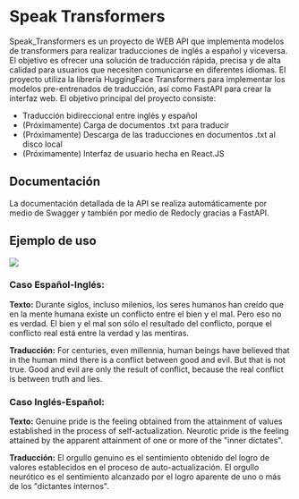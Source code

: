 # Speak Transformers

Speak_Transformers es un proyecto de WEB API que implementa modelos de transformers para realizar traducciones de inglés a español y viceversa. El objetivo es ofrecer una solución de traducción rápida, precisa y de alta calidad para usuarios que necesiten comunicarse en diferentes idiomas. El proyecto utiliza la librería HuggingFace Transformers para implementar los modelos pre-entrenados de traducción, así como FastAPI para crear la interfaz web. El objetivo principal del proyecto consiste:

- Traducción bidireccional entre inglés y español
- (Próximamente) Carga de documentos .txt para traducir
- (Próximamente) Descarga de las traducciones en documentos .txt al disco local
- (Próximamente) Interfaz de usuario hecha en React.JS


## Documentación

La documentación detallada de la API se realiza automáticamente por medio de Swagger y también por medio de Redocly gracias a FastAPI.


## Ejemplo de uso


<img src="https://github.com/jackonedev/Speak_Trasnformer/blob/main/resources/example.gif?raw=true" heigth="750"/>


### Caso Español-Inglés:

**Texto:** Durante siglos, incluso milenios, los seres humanos han creído que en la mente humana existe un conflicto entre el bien y el mal. Pero eso no es verdad. El bien y el mal son sólo el resultado del conflicto, porque el conflicto real está entre la verdad y las mentiras.

**Traducción:** For centuries, even millennia, human beings have believed that in the human mind there is a conflict between good and evil. But that is not true. Good and evil are only the result of conflict, because the real conflict is between truth and lies.

### Caso Inglés-Español:

**Texto:** Genuine pride is the feeling obtained from the attainment of values established in the process of self-actualization. Neurotic pride is the feeling attained by the apparent attainment of one or more of the \"inner dictates\".

**Traducción:** El orgullo genuino es el sentimiento obtenido del logro de valores establecidos en el proceso de auto-actualización. El orgullo neurótico es el sentimiento alcanzado por el logro aparente de uno o más de los "dictantes internos".